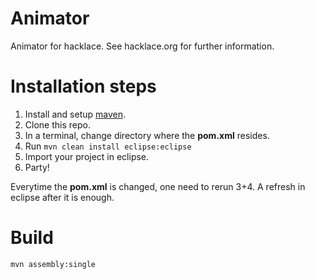 Animator
========

Animator for hacklace. See hacklace.org for further information.

Installation steps
==================

1. Install and setup [maven](http://maven.apache.org/).
2. Clone this repo.
3. In a terminal, change directory where the **pom.xml** resides.
4. Run `mvn clean install eclipse:eclipse`
5. Import your project in eclipse.
6. Party!

Everytime the **pom.xml** is changed, one need to rerun 3+4.
A refresh in eclipse after it is enough.

Build
=====

	mvn assembly:single


